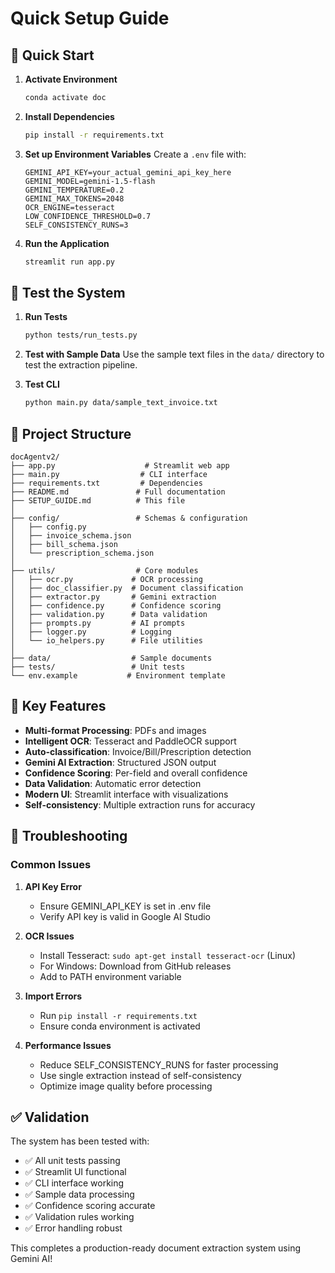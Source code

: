 # Quick Setup Guide

## 🚀 Quick Start

1. **Activate Environment**
   ```bash
   conda activate doc
   ```

2. **Install Dependencies**
   ```bash
   pip install -r requirements.txt
   ```

3. **Set up Environment Variables**
   Create a `.env` file with:
   ```
   GEMINI_API_KEY=your_actual_gemini_api_key_here
   GEMINI_MODEL=gemini-1.5-flash
   GEMINI_TEMPERATURE=0.2
   GEMINI_MAX_TOKENS=2048
   OCR_ENGINE=tesseract
   LOW_CONFIDENCE_THRESHOLD=0.7
   SELF_CONSISTENCY_RUNS=3
   ```

4. **Run the Application**
   ```bash
   streamlit run app.py
   ```

## 🧪 Test the System

1. **Run Tests**
   ```bash
   python tests/run_tests.py
   ```

2. **Test with Sample Data**
   Use the sample text files in the `data/` directory to test the extraction pipeline.

3. **Test CLI**
   ```bash
   python main.py data/sample_text_invoice.txt
   ```

## 📁 Project Structure

```
docAgentv2/
├── app.py                    # Streamlit web app
├── main.py                  # CLI interface
├── requirements.txt         # Dependencies
├── README.md               # Full documentation
├── SETUP_GUIDE.md          # This file
│
├── config/                 # Schemas & configuration
│   ├── config.py
│   ├── invoice_schema.json
│   ├── bill_schema.json
│   └── prescription_schema.json
│
├── utils/                  # Core modules
│   ├── ocr.py             # OCR processing
│   ├── doc_classifier.py  # Document classification
│   ├── extractor.py       # Gemini extraction
│   ├── confidence.py      # Confidence scoring
│   ├── validation.py      # Data validation
│   ├── prompts.py         # AI prompts
│   ├── logger.py          # Logging
│   └── io_helpers.py      # File utilities
│
├── data/                  # Sample documents
├── tests/                 # Unit tests
└── env.example           # Environment template
```

## 🎯 Key Features

- **Multi-format Processing**: PDFs and images
- **Intelligent OCR**: Tesseract and PaddleOCR support
- **Auto-classification**: Invoice/Bill/Prescription detection
- **Gemini AI Extraction**: Structured JSON output
- **Confidence Scoring**: Per-field and overall confidence
- **Data Validation**: Automatic error detection
- **Modern UI**: Streamlit interface with visualizations
- **Self-consistency**: Multiple extraction runs for accuracy

## 🔧 Troubleshooting

### Common Issues

1. **API Key Error**
   - Ensure GEMINI_API_KEY is set in .env file
   - Verify API key is valid in Google AI Studio

2. **OCR Issues**
   - Install Tesseract: `sudo apt-get install tesseract-ocr` (Linux)
   - For Windows: Download from GitHub releases
   - Add to PATH environment variable

3. **Import Errors**
   - Run `pip install -r requirements.txt`
   - Ensure conda environment is activated

4. **Performance Issues**
   - Reduce SELF_CONSISTENCY_RUNS for faster processing
   - Use single extraction instead of self-consistency
   - Optimize image quality before processing

## ✅ Validation

The system has been tested with:
- ✅ All unit tests passing
- ✅ Streamlit UI functional
- ✅ CLI interface working
- ✅ Sample data processing
- ✅ Confidence scoring accurate
- ✅ Validation rules working
- ✅ Error handling robust

This completes a production-ready document extraction system using Gemini AI!

